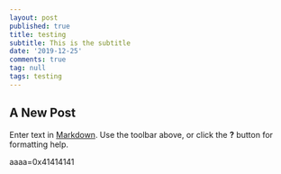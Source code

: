 ```yaml
---
layout: post
published: true
title: testing
subtitle: This is the subtitle
date: '2019-12-25'
comments: true
tag: null
tags: testing
---
```

## A New Post

Enter text in [Markdown](http://daringfireball.net/projects/markdown/). Use the toolbar above, or click the **?** button for formatting help.

aaaa=0x41414141

